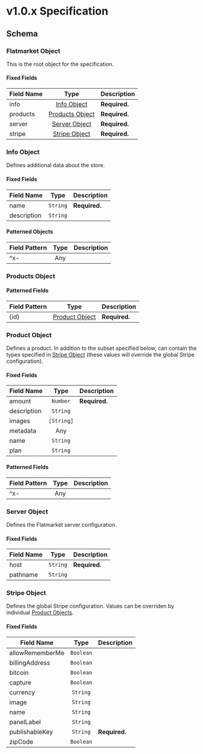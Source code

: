 # v1.0.x Specification

## Schema

### Flatmarket Object

This is the root object for the specification.

#### Fixed Fields

Field Name | Type | Description
---|:---:|---
info | [Info Object](#info-object) | **Required.**
products | [Products Object](#products-object) | **Required.**
server | [Server Object](#server-object) | **Required.**
stripe | [Stripe Object](#stripe-object) | **Required.**

### Info Object

Defines additional data about the store.

#### Fixed Fields

Field Name | Type | Description
---|:---:|---
name | `String` | **Required.**
description | `String` |

#### Patterned Objects

Field Pattern | Type | Description
---|:---:|---
^x- | Any |

### Products Object

#### Patterned Fields

Field Pattern | Type | Description
---|:---:|---
{id} | [Product Object](#product-object) | **Required.**

### Product Object

Defines a product. In addition to the subset specified below, can contain the types specified in [Stripe Object](#stripe-object) (these values will override the global Stripe configuration).

#### Fixed Fields

Field Name | Type | Description
---|:---:|---
amount | `Number` | **Required.**
description | `String` |
images | `[String]` |
metadata | Any |
name | `String` |
plan | `String` |

#### Patterned Fields

Field Pattern | Type | Description
---|:---:|---
^x- | Any |

### Server Object

Defines the Flatmarket server configuration.

#### Fixed Fields

Field Name | Type | Description
---|:---:|---
host | `String` | **Required.**
pathname | `String` |

### Stripe Object

Defines the global Stripe configuration. Values can be overriden by individual [Product Objects](#product-object).

#### Fixed Fields

Field Name | Type | Description
---|:---:|---
allowRememberMe | `Boolean` |
billingAddress | `Boolean` |
bitcoin | `Boolean` |
capture | `Boolean` |
currency | `String` |
image | `String` |
name | `String` |
panelLabel | `String` |
publishableKey | `String` | **Required.**
zipCode | `Boolean` |
